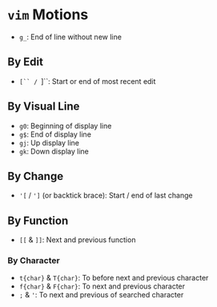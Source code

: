 # `vim` Motions

* `g_`: End of line without new line

## By Edit

* ```[`` / ```]``: Start or end of most recent edit

## By Visual Line

* `g0`: Beginning of display line
* `g$`: End of display line
* `gj`: Up display line
* `gk`: Down display line

## By Change

- `'[` / `']` (or backtick brace): Start / end of last change

## By Function

* `[[` & `]]`: Next and previous function

### By Character

* `t{char}` & `T{char}`: To before next and previous character
* `f{char}` & `F{char}`: To next and previous character
* `;` & `'`: To next and previous of searched character
